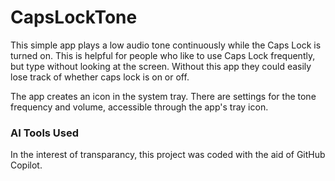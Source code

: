 # CapsLockTone

This simple app plays a low audio tone continuously while the Caps Lock is turned on. This is helpful for people who like to use Caps Lock frequently, but type without looking at the screen.  Without this app they could easily lose track of whether caps lock is on or off.

The app creates an icon in the system tray. There are settings for the tone frequency and volume, accessible through the app's tray icon.

### AI Tools Used
In the interest of transparancy, this project was coded with the aid of GitHub Copilot.

